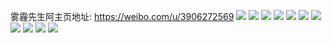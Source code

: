 雾霾先生阿主页地址: https://weibo.com/u/3906272569 
![](https://wx4.sinaimg.cn/mw2000/e8d4fd39gy1h95xldb0uxj22c034xqv9.jpg) 
![](https://wx4.sinaimg.cn/mw2000/e8d4fd39gy1h95xhn07uej22c034h4qs.jpg) 
![](https://wx4.sinaimg.cn/mw2000/e8d4fd39gy1h95xm5hr8sj22c03594qu.jpg) 
![](https://wx4.sinaimg.cn/mw2000/e8d4fd39gy1h95xijej24j22c0340kjp.jpg) 
![](https://wx4.sinaimg.cn/mw2000/e8d4fd39gy1h95xk4h6d3j227o2y84qr.jpg) 
![](https://wx4.sinaimg.cn/mw2000/e8d4fd39gy1h95xmoiztqj227s2yve83.jpg) 
![](https://wx4.sinaimg.cn/mw2000/e8d4fd39gy1h95xohmk2zj22c034x4qr.jpg) 
![](https://wx4.sinaimg.cn/mw2000/e8d4fd39gy1h95xgu01t7j22c034h1l0.jpg) 
![](https://wx4.sinaimg.cn/mw2000/e8d4fd39gy1h95xntxavmj22ca34d7wk.jpg) 
![](https://wx4.sinaimg.cn/mw2000/e8d4fd39gy1h906p1xui0j226c2wyqv7.jpg) 
![](https://wx4.sinaimg.cn/mw2000/e8d4fd39gy1h906obhm5nj21hl2n9u0x.jpg) 
